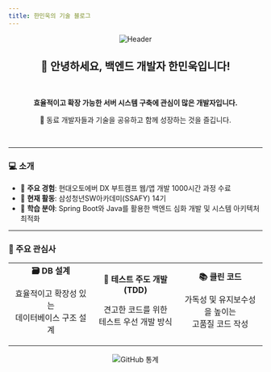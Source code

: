```yaml
---
title: 한민욱의 기술 블로그 
---
```


<div align="center">
  <img src="https://capsule-render.vercel.app/api?type=waving&color=gradient&height=250&section=header&text=한민욱의%20기술%20블로그&fontSize=45&fontAlign=50&fontAlignY=40&desc=효율적인%20시스템을%20고민하는%20공간입니다&descAlign=50&descAlignY=60&animation=fadeIn" alt="Header" />
</div>

<div align="center">
  
## 👋 안녕하세요, 백엔드 개발자 한민욱입니다!
<br/>
<p>
  <strong>효율적이고 확장 가능한 서버 시스템 구축에 관심이 많은 개발자입니다.</strong>
</p>
<p>
  🌈 동료 개발자들과 기술을 공유하고 함께 성장하는 것을 즐깁니다.
</p>

<br/>
  
</div>

---

### 💻 소개

* 🔭 **주요 경험**: 현대오토에버 DX 부트캠프 웹/앱 개발 1000시간 과정 수료
* 🚀 **현재 활동**: 삼성청년SW아카데미(SSAFY) 14기
* 🌱 **학습 분야**: Spring Boot와 Java를 활용한 백엔드 심화 개발 및 시스템 아키텍처 최적화

---

### 🌱 주요 관심사

<table align="center">
  <tr>
    <td width="33.3%" align="center">
      <strong>🗃️ DB 설계</strong>
      <p>효율적이고 확장성 있는<br/>데이터베이스 구조 설계</p>
    </td>
    <td width="33.3%" align="center">
      <strong>🧪 테스트 주도 개발 (TDD)</strong>
      <p>견고한 코드를 위한<br/>테스트 우선 개발 방식</p>
    </td>
    <td width="33.3%" align="center">
      <strong>📚 클린 코드</strong>
      <p>가독성 및 유지보수성을 높이는<br/>고품질 코드 작성</p>
    </td>
  </tr>
</table>

<div align="center">
  <img src="https://github-readme-stats.vercel.app/api?username=YourGitHubUsername&show_icons=true&theme=radical" alt="GitHub 통계"/>
</div>



